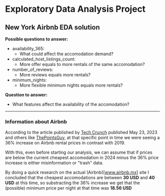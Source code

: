 # Exploratory Data Analysis Project

## New York Airbnb EDA solution

**Possible questions to answer:**
* availability_365:
    * What could affect the accomodation demand?
* calculated_host_listings_count:
    * More offer equals to more rentals of the same accomodation?
* number_of_reviews:
    * More reviews equals more rentals?
* minimum_nights:
    * More flexible minimum nights equals more rentals?

**Question to answer:**
* What features affect the availability of the accomodation?

<hr>

### Information about Airbnb
According to the article published by [Tech Crunch](https://techcrunch.com/2023/05/03/airbnbs-average-home-prices-have-gone-up-so-now-its-refocusing-on-rooms-to-give-users-more-affordable-alternatives/) published May 23, 2023 and others like [ThePointsGuy](https://thepointsguy.com/news/airbnb-rate-surge/), at that specific point in time we were seeing a 36% increase on Airbnb rental prices in contrast with 2019.

With this, even before starting our analysis, we can assume that if prices are below the current cheapest accomodation in 2024 minus the 36% price increase is either misinformation or "trash" data.

By doing a quick research on the actual (Airbnb)[www.airbnb.mx] site I concluded that the cheapest accomodations are between **30 USD** and **40 USD** at this time, so substracting the 36% increase we get that the (possible) minimum price per night at that time was **18.56 USD**